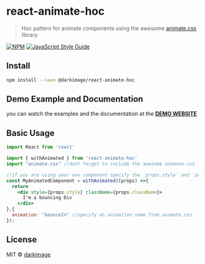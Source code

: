 # react-animate-hoc

> Hoc pattern for animate components using the awesome [animate.css](https://animate.style/) library

[![NPM](https://img.shields.io/npm/v/@darkimage/react-animate-hoc.svg)](https://www.npmjs.com/package/@darkimage/react-animate-hoc) [![JavaScript Style Guide](https://img.shields.io/badge/code_style-standard-brightgreen.svg)](https://standardjs.com)

## Install

```bash
npm install --save @darkimage/react-animate-hoc
```

## Demo Example and Documentation
you can watch the examples and the documentation at the **[DEMO WEBSITE](https://darkimage.github.io/react-animate-hoc/)**

## Basic Usage

```jsx
import React from 'react'

import { withAnimated } from 'react-animate-hoc'
import "animate.css" //dont forget to include the awesome animate.css

//if you are using your own component specify the `props.style` and `props.className` property
const MyAnimatedComponent = withAnimated((props) =>{
  return 
    <div style={props.style} className={props.className}>
      I'm a bouncing Div
    </div>
},{
  animation: "bounceIn" //specify an animation name from animate.css
});
```

## License

MIT © [darkimage](https://github.com/darkimage)
